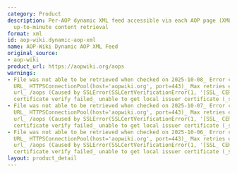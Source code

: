 ```yaml
---
category: Product
description: Per-AOP dynamic XML feed accessible via each AOP page (XML button) for
  up-to-minute content retrieval
format: xml
id: aop-wiki.dynamic-aop-xml
name: AOP-Wiki Dynamic AOP XML Feed
original_source:
- aop-wiki
product_url: https://aopwiki.org/aops
warnings:
- File was not able to be retrieved when checked on 2025-10-08_ Error connecting to
  URL_ HTTPSConnectionPool(host='aopwiki.org', port=443)_ Max retries exceeded with
  url_ /aops (Caused by SSLError(SSLCertVerificationError(1, '[SSL_ CERTIFICATE_VERIFY_FAILED]
  certificate verify failed_ unable to get local issuer certificate (_ssl.c_1000)')))
- File was not able to be retrieved when checked on 2025-10-07_ Error connecting to
  URL_ HTTPSConnectionPool(host='aopwiki.org', port=443)_ Max retries exceeded with
  url_ /aops (Caused by SSLError(SSLCertVerificationError(1, '[SSL_ CERTIFICATE_VERIFY_FAILED]
  certificate verify failed_ unable to get local issuer certificate (_ssl.c_1017)')))
- File was not able to be retrieved when checked on 2025-10-06_ Error connecting to
  URL_ HTTPSConnectionPool(host='aopwiki.org', port=443)_ Max retries exceeded with
  url_ /aops (Caused by SSLError(SSLCertVerificationError(1, '[SSL_ CERTIFICATE_VERIFY_FAILED]
  certificate verify failed_ unable to get local issuer certificate (_ssl.c_1000)')))
layout: product_detail
---
```

